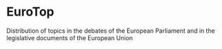 # EuroTop
Distribution of topics in the debates of the European Parliament and in the legislative documents of the European Union
